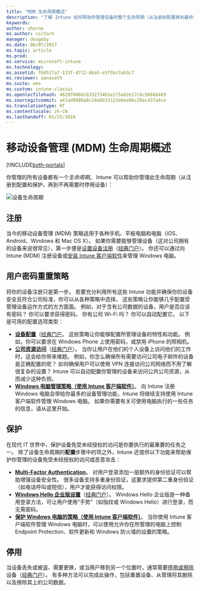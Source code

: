 ```yaml
---
title: "MDM 生命周期概述"
description: "了解 Intune 如何帮助你管理设备的整个生命周期（从注册到配置再到最终停用）。"
keywords: 
author: vhorne
ms.author: victorh
manager: dougeby
ms.date: 06/07/2017
ms.topic: article
ms.prod: 
ms.service: microsoft-intune
ms.technology: 
ms.assetid: f6051fa7-133f-4712-86a5-e5f5bc5ab3c7
ms.reviewer: aanavath
ms.suite: ems
ms.custom: intune-classic
ms.openlocfilehash: 46297080dcb332734b1e175a62e17c6c5666b469
ms.sourcegitcommit: a41ad9988a8c14e6b15123a9ea9bc29ac437a4ce
ms.translationtype: HT
ms.contentlocale: zh-CN
ms.lasthandoff: 01/25/2018
---
```

# <a name="overview-of-the-mobile-device-management-mdm-lifecycle"></a>移动设备管理 (MDM) 生命周期概述

[!INCLUDE[both-portals](./includes/note-for-both-portals.md)]

你管理的所有设备都有一个*生命周期*。 Intune 可以帮助你管理此生命周期（从注册到配置和保护，再到不再需要时停用设备）：

![设备生命周期](./media/device-lifecycle.png "Intune 设备生命周期")

## <a name="enroll"></a>注册
当今的移动设备管理 (MDM) 策略适用于各种手机、平板电脑和电脑（iOS、Android、Windows 和 Mac OS X）。 如果你需要能够管理设备（这对公司拥有的设备来说很常见），第一步便是[设置设备注册](device-enrollment.md)（[经典门户](/intune-classic/deploy-use/enroll-devices-in-microsoft-intune)）。 你还可以通过向 Intune (MDM) 注册设备或[安装 Intune 客户端软件](/intune-classic/deploy-use/manage-windows-pcs-with-microsoft-intune)来管理 Windows 电脑。

## <a name="configure"></a>用户密码重置策略
将你的设备注册只是第一步。 若要充分利用所有这些 Intune 功能并确保你的设备安全且符合公司标准，你可以从各种策略中选择。 这些策略让你能够几乎配置受管理设备运作方式的方方面面。 例如，对于含有公司数据的设备，用户是否应该有密码？ 你可以要求获得密码。 你有公司 Wi-Fi 吗？ 你可以自动配置它。 以下是可用的配置选项类型：

- [**设备配置**](device-profiles.md)（[经典门户](/intune-classic/deploy-use/manage-settings-and-features-on-your-devices-with-microsoft-intune-policies)。 这些策略让你能够配置所管理设备的特性和功能。 例如，你可以要求在 Windows Phone 上使用密码，或禁用 iPhone 的照相机。
- [**公司资源访问**](device-profiles.md)（[经典门户](/intune-classic/deploy-use/enable-access-to-company-resources-with-microsoft-intune)）。 当你让用户在他们的个人设备上访问他们的工作时，这会给你带来难题。 例如，你怎么确保所有需要访问公司电子邮件的设备是正确配置的呢？ 如何确保用户可以使用 VPN 连接访问公司网络而不用了解很复杂的设置？ Intune 可以自动配置你管理的设备来访问公共公司资源，从而减少这种负担。
- [**Windows 电脑管理策略（使用 Intune 客户端软件）**](/intune-classic/deploy-use/common-windows-pc-management-tasks-with-the-microsoft-intune-computer-client)。 向 Intune 注册 Windows 电脑会带给你最多的设备管理功能，Intune 将继续支持使用 Intune 客户端软件管理 Windows 电脑。 如果你需要有关可使用电脑执行的一些任务的信息，请从这里开始。

## <a name="protect"></a>保护
在现代 IT 世界中，保护设备免受未经授权的访问是你要执行的最重要的任务之一。 除了设备生命周期的**配置**步骤中的项之外，Intune 还提供以下功能来帮助保护你管理的设备免受未经授权的访问或恶意攻击：
- [**Multi-Factor Authentication**](/intune-classic/deploy-use/protect-your-devices-with-microsoft-intune)。 对用户登录添加一层额外的身份验证可以帮助增强设备安全性。 很多设备支持多重身份验证，这要求提供第二重身份验证（如电话呼叫或短信），用户才能获得访问权限。
- [**Windows Hello 企业版设置**](windows-hello.md)（[经典门户](/intune-classic/deploy-use/control-microsoft-passport-settings-on-devices-with-microsoft-intune)）。 Windows Hello 企业版是一种备用登录方法，可让用户使用“手势”（如指纹或 Windows Hello）进行登录，而无需密码。
- [**保护 Windows 电脑的策略（使用 Intune 客户端软件）**](/intune-classic/deploy-use/policies-to-protect-windows-pcs-in-microsoft-intune)。 当你使用 Intune 客户端软件管理 Windows 电脑时，可以使用允许你在所管理的电脑上控制 Endpoint Protection、软件更新和 Windows 防火墙的设置的策略。

## <a name="retire"></a>停用
当设备丢失或被盗、需要更换，或当用户移到另一个位置时，通常需要[停用或擦除](device-management.md)设备（[经典门户](/intune-classic/deploy-use/use-remote-wipe-to-help-protect-data-using-microsoft-intune)）。 有多种方法可以完成此操作，包括重置设备、从管理将其删除以及擦除其上的公司数据。
